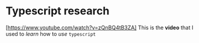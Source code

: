 # Typescript research
[https://www.youtube.com/watch?v=zQnBQ4tB3ZA]
This is the **video** that I used to *learn* how to _use_ `typescript`